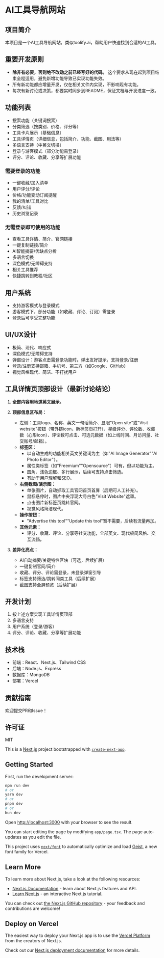 # AI工具导航网站

## 项目简介
本项目是一个AI工具导航网站，类似toolify.ai，帮助用户快速找到合适的AI工具。

## 重要开发原则
- **除非有必要，否则绝不改动之前已经写好的代码。** 这个要求从现在起到项目结束全程适用，避免新增功能导致已实现功能失效。
- 所有新功能都应增量开发，仅在相关文件内实现，不影响现有功能。
- 每次有新讨论或决策，都要实时同步到README，保证文档与开发进度一致。

## 功能列表
- 搜索功能（关键词搜索）
- 分类筛选（按类别、价格、评分等）
- 工具卡片展示（基础信息）
- 工具详情页（详细信息，包括简介、功能、截图、用法等）
- 多语言支持（中英文切换）
- 登录与游客模式（部分功能需登录）
- 评分、评论、收藏、分享等扩展功能

### 需要登录的功能
- 一键收藏/加入清单
- 用户评分/评论
- 价格/功能变动订阅提醒
- 我的清单/工具对比
- 反馈/纠错
- 历史浏览记录

### 无需登录即可使用的功能
- 查看工具详情、简介、官网链接
- 一键复制链接/简介
- AI智能摘要/优缺点分析
- 多语言切换
- 深色模式/无障碍支持
- 相关工具推荐
- 快捷跳转到教程/社区

## 用户系统
- 支持游客模式与登录模式
- 游客模式下，部分功能（如收藏、评论、订阅）需登录
- 登录后可享受完整功能

## UI/UX设计
- 极简、现代、响应式
- 深色模式/无障碍支持
- 弹窗设计：游客点击需登录功能时，弹出友好提示，支持登录/注册
- 登录/注册支持邮箱、手机号、第三方（如Google、GitHub）
- 视觉风格现代、简洁、不打扰用户

## 工具详情页顶部设计（最新讨论结论）
1. **全部内容用地道英文展示。**
2. **顶部信息区布局：**
   - 左侧：工具logo、名称、英文一句话简介、显眼"Open site"或"Visit website"按钮（带外链icon，新标签页打开）、星级评分、评论数、收藏数（心形icon）、评论数可点击、可选元数据（如上线时间、月访问量、社交账号/邮箱）。
   - **标签区：**
     - 以自动生成的功能相关英文关键词为主（如"AI Image Generator""AI Photo Editor"）。
     - 属性类标签（如"Freemium""Opensource"）可有，但以功能为主。
     - 圆角、浅色边框、多行展示，后续可支持点击筛选。
     - 有助于用户理解和SEO。
   - **右侧截图/演示图：**
     - 单张图片，自动抓取工具官网首页首屏（后期可人工补充）。
     - 鼠标悬停时，图片中央浮现大号白色"Visit Website"遮罩。
     - 点击图片新标签页跳转官网。
     - 视觉风格简洁现代。
   - **操作按钮：**
     - "Advertise this tool""Update this tool"暂不需要，后续有流量再加。
   - **其他元素：**
     - 评分、收藏、评论、分享等社交功能，全部英文、现代极简风格、交互流畅。

3. **差异化亮点：**
   - AI自动摘要/关键特性区块（可选，后续扩展）
   - 一键复制官网/简介
   - 收藏、评分、评论需登录，未登录弹窗引导
   - 标签支持筛选/跳转同类工具（后续扩展）
   - 截图支持全屏预览（后续扩展）

## 开发计划
1. 按上述方案实现工具详情页顶部
2. 多语言支持
3. 用户系统（登录/游客）
4. 评分、评论、收藏、分享等扩展功能

## 技术栈
- 前端：React、Next.js、Tailwind CSS
- 后端：Node.js、Express
- 数据库：MongoDB
- 部署：Vercel

## 贡献指南
欢迎提交PR和Issue！

## 许可证
MIT

This is a [Next.js](https://nextjs.org) project bootstrapped with [`create-next-app`](https://nextjs.org/docs/app/api-reference/cli/create-next-app).

## Getting Started

First, run the development server:

```bash
npm run dev
# or
yarn dev
# or
pnpm dev
# or
bun dev
```

Open [http://localhost:3000](http://localhost:3000) with your browser to see the result.

You can start editing the page by modifying `app/page.tsx`. The page auto-updates as you edit the file.

This project uses [`next/font`](https://nextjs.org/docs/app/building-your-application/optimizing/fonts) to automatically optimize and load [Geist](https://vercel.com/font), a new font family for Vercel.

## Learn More

To learn more about Next.js, take a look at the following resources:

- [Next.js Documentation](https://nextjs.org/docs) - learn about Next.js features and API.
- [Learn Next.js](https://nextjs.org/learn) - an interactive Next.js tutorial.

You can check out [the Next.js GitHub repository](https://github.com/vercel/next.js) - your feedback and contributions are welcome!

## Deploy on Vercel

The easiest way to deploy your Next.js app is to use the [Vercel Platform](https://vercel.com/new?utm_medium=default-template&filter=next.js&utm_source=create-next-app&utm_campaign=create-next-app-readme) from the creators of Next.js.

Check out our [Next.js deployment documentation](https://nextjs.org/docs/app/building-your-application/deploying) for more details.
